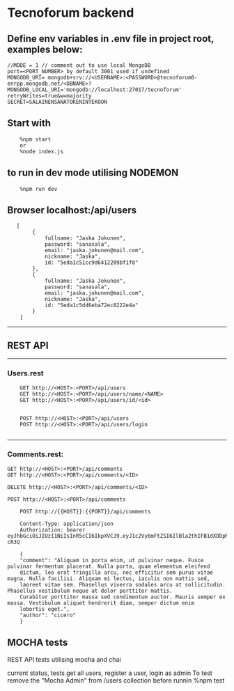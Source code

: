 # Tecnoforum backend

## Define env variables in .env file in project root, examples below:
	//MODE = 1 // comment out to use local MongoDB 
    port=<PORT_NUMBER> by default 3001 used if undefined
    MONGODB_URI= mongodb+srv://<USERNAME>:<PASSWORD>@tecnoforum0-enrpp.mongodb.net/<DBNAME>?
	MONGODB_LOCAL_URI='mongodb://localhost:27017/tecnoforum'
	retryWrites=true&w=majority
    SECRET=SALAINENSANATOKENINTEKOON


## Start with 
```
	%npm start 
	or
	%node index.js
```
## to run in dev mode utilising NODEMON 
```
	%npm run dev

```
## Browser localhost:<PORT>/api/users 
```
   [
        {
            fullname: "Jaska Jokunen",
            password: "sanasala",
            email: "jaska.jokunen@mail.com",
            nickname: "Jaska",
            id: "5eda1c51cc9d6412209bf1f8"
        },
        {
            fullname: "Jaska Jokunen",
            password: "sanasala",
            email: "jaska.jokunen@mail.com",
            nickname: "Jaska",
            id: "5eda1c5dd6eba72ec8222e4a"
        }
    ]
```
----------------------------------------------------------------
## REST API 
----------------------------------------------------------------

### Users.rest
```
	GET http://<HOST>:<PORT>/api/users
	GET http://<HOST>:<PORT>/api/users/name/<NAME>
	GET http://<HOST>:<PORT>/api/users/id/<id>
	

	POST http://<HOST>:<PORT>/api/users 
	POST http://<HOST>:<PORT>/api/users/login
	

```
----------------------------------------------------------------
### Comments.rest: 
```
GET http://<HOST>:<PORT>/api/comments
GET http://<HOST>:<PORT>/api/comments/<ID>

DELETE http://<HOST>:<PORT>/api/comments/<ID>

POST http://<HOST>:<PORT>/api/comments
```
```
	POST http://{{HOST}}:{{PORT}}/api/comments
	
	Content-Type: application/json
	Authorization: bearer eyJhbGciOiJIUzI1NiIsInR5cCI6IkpXVCJ9.eyJ1c2VybmFtZSI6IlBla2thIFB1dXDDpMOkIiwiaWQiOiI1ZWUzMWIwMTk0MmJkZjQ2OTBhZWU0ZjkiLCJpYXQiOjE1OTIxNjY1MTl9.jO4apItViBccU9xYD3D7GVvXUFvV1F3_ZEV8vE-cR3Q
```
```
	{
	"comment": "Aliquam in porta enim, ut pulvinar neque. Fusce pulvinar fermentum placerat. Nulla porta, quam elementum eleifend
	dictum, leo erat fringilla arcu, nec efficitur sem purus vitae magna. Nulla facilisi. Aliquam mi lectus, iaculis non mattis sed,
	laoreet vitae sem. Phasellus viverra sodales arcu at sollicitudin. Phasellus vestibulum neque at dolor porttitor mattis.
	Curabitur porttitor massa sed condimentum auctor. Mauris semper ex massa. Vestibulum aliquet hendrerit diam, semper dictum enim
	lobortis eget.",
	"author": "cicero"
	}
```

## MOCHA tests
REST API tests utilising mocha and chai

current status, tests get all users, register a user, login as admin
To test remove the "Mocha Admin" from /users collection before runnin 
%npm test